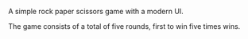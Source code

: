 A simple rock paper scissors game with a modern UI.

The game consists of a total of five rounds, first to win five times wins.
